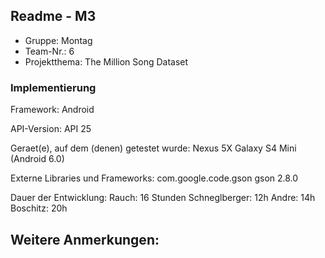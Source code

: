 ## Readme - M3

* Gruppe:	    Montag
* Team-Nr.:     6
* Projektthema: The Million Song Dataset

### Implementierung

Framework:	    Android

API-Version:	API 25

Geraet(e), auf dem (denen) getestet wurde:
Nexus 5X
Galaxy S4 Mini (Android 6.0)

Externe Libraries und Frameworks:
com.google.code.gson gson 2.8.0


Dauer der Entwicklung:
Rauch: 16 Stunden
Schneglberger: 12h
Andre: 14h
Boschitz: 20h

Weitere Anmerkungen:
-
